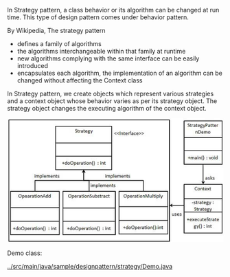 
In Strategy pattern, a class behavior or its algorithm can be changed at run time. This type of design pattern comes under behavior pattern.

By Wikipedia, The strategy pattern
- defines a family of algorithms
- the algorithms interchangeable within that family at runtime
- new algorithms complying with the same interface can be easily introduced
- encapsulates each algorithm, the implementation of an algorithm can be changed without affecting the Context class


In Strategy pattern, we create objects which represent various strategies and a context object whose behavior varies as per its strategy object. The strategy object changes the executing algorithm of the context object.

![pattern diagram](./images/strategy_pattern_uml_diagram.jpg)

Demo class:

[../src/main/java/sample/designpattern/strategy/Demo.java](../src/main/java/sample/designpattern/strategy/Demo.java)

